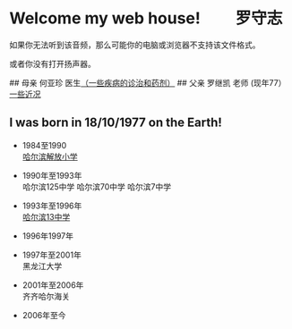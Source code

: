 # Welcome  my web house! &emsp;&emsp;罗守志 
<object height="50" width="100" data="./video/夏鸣 - 享受寂寞.mp3"></object>
<p>如果你无法听到该音频，那么可能你的电脑或浏览器不支持该文件格式。</p>
<p>或者你没有打开扬声器。</p>
## 母亲 何亚珍 医生<a href="https://deerowl.github.io/old-luo/jibing.html">（一些疾病的诊治和药剂）</a>
## 父亲 罗继凯 老师 (现年77）<a href="./father.html">一些近况</a>

## I was born in 18/10/1977 on the Earth!
*  1984至1990  
<a href="https://deerowl.github.io/old-luo/jiefang.html" width="300px">哈尔滨解放小学</a>

*  1990年至1993年  
哈尔滨125中学
哈尔滨70中学
哈尔滨7中学
*  1993年至1996年  
<a href="https://deerowl.github.io/old-luo/13.html" width="300px">哈尔滨13中学</a>

*  1996年1997年
*  1997年至2001年  
黑龙江大学  
*  2001年至2006年  
齐齐哈尔海关  
*  2006年至今    



